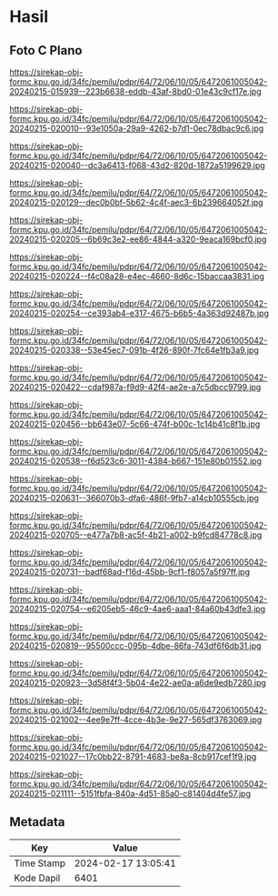 # Hasil

## Foto C Plano

https://sirekap-obj-formc.kpu.go.id/34fc/pemilu/pdpr/64/72/06/10/05/6472061005042-20240215-015939--223b6638-eddb-43af-8bd0-01e43c9cf17e.jpg

https://sirekap-obj-formc.kpu.go.id/34fc/pemilu/pdpr/64/72/06/10/05/6472061005042-20240215-020010--93e1050a-29a9-4262-b7d1-0ec78dbac9c6.jpg

https://sirekap-obj-formc.kpu.go.id/34fc/pemilu/pdpr/64/72/06/10/05/6472061005042-20240215-020040--dc3a6413-f068-43d2-820d-1872a5199629.jpg

https://sirekap-obj-formc.kpu.go.id/34fc/pemilu/pdpr/64/72/06/10/05/6472061005042-20240215-020129--dec0b0bf-5b62-4c4f-aec3-6b239664052f.jpg

https://sirekap-obj-formc.kpu.go.id/34fc/pemilu/pdpr/64/72/06/10/05/6472061005042-20240215-020205--6b69c3e2-ee86-4844-a320-9eaca169bcf0.jpg

https://sirekap-obj-formc.kpu.go.id/34fc/pemilu/pdpr/64/72/06/10/05/6472061005042-20240215-020224--f4c08a28-e4ec-4660-8d6c-15baccaa3831.jpg

https://sirekap-obj-formc.kpu.go.id/34fc/pemilu/pdpr/64/72/06/10/05/6472061005042-20240215-020254--ce393ab4-e317-4675-b6b5-4a363d92487b.jpg

https://sirekap-obj-formc.kpu.go.id/34fc/pemilu/pdpr/64/72/06/10/05/6472061005042-20240215-020338--53e45ec7-091b-4f26-890f-7fc64e1fb3a9.jpg

https://sirekap-obj-formc.kpu.go.id/34fc/pemilu/pdpr/64/72/06/10/05/6472061005042-20240215-020422--cdaf987a-f9d9-42f4-ae2e-a7c5dbcc9799.jpg

https://sirekap-obj-formc.kpu.go.id/34fc/pemilu/pdpr/64/72/06/10/05/6472061005042-20240215-020456--bb643e07-5c66-474f-b00c-1c14b41c8f1b.jpg

https://sirekap-obj-formc.kpu.go.id/34fc/pemilu/pdpr/64/72/06/10/05/6472061005042-20240215-020538--f6d523c6-3011-4384-b667-151e80b01552.jpg

https://sirekap-obj-formc.kpu.go.id/34fc/pemilu/pdpr/64/72/06/10/05/6472061005042-20240215-020631--366070b3-dfa6-486f-9fb7-a14cb10555cb.jpg

https://sirekap-obj-formc.kpu.go.id/34fc/pemilu/pdpr/64/72/06/10/05/6472061005042-20240215-020705--e477a7b8-ac5f-4b21-a002-b9fcd84778c8.jpg

https://sirekap-obj-formc.kpu.go.id/34fc/pemilu/pdpr/64/72/06/10/05/6472061005042-20240215-020731--badf68ad-f16d-45bb-9cf1-f8057a5f97ff.jpg

https://sirekap-obj-formc.kpu.go.id/34fc/pemilu/pdpr/64/72/06/10/05/6472061005042-20240215-020754--e6205eb5-46c9-4ae6-aaa1-84a60b43dfe3.jpg

https://sirekap-obj-formc.kpu.go.id/34fc/pemilu/pdpr/64/72/06/10/05/6472061005042-20240215-020819--95500ccc-095b-4dbe-86fa-743df6f6db31.jpg

https://sirekap-obj-formc.kpu.go.id/34fc/pemilu/pdpr/64/72/06/10/05/6472061005042-20240215-020923--3d58f4f3-5b04-4e22-ae0a-a6de9edb7280.jpg

https://sirekap-obj-formc.kpu.go.id/34fc/pemilu/pdpr/64/72/06/10/05/6472061005042-20240215-021002--4ee9e7ff-4cce-4b3e-9e27-565df3763069.jpg

https://sirekap-obj-formc.kpu.go.id/34fc/pemilu/pdpr/64/72/06/10/05/6472061005042-20240215-021027--17c0bb22-8791-4683-be8a-8cb917cef1f9.jpg

https://sirekap-obj-formc.kpu.go.id/34fc/pemilu/pdpr/64/72/06/10/05/6472061005042-20240215-021111--5151fbfa-840a-4d51-85a0-c81404d4fe57.jpg


## Metadata

| Key        | Value               |
| ---------- | ------------------- |
| Time Stamp | 2024-02-17 13:05:41 |
| Kode Dapil | 6401                |



